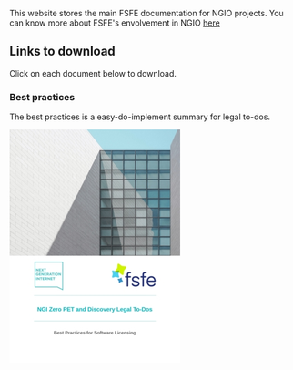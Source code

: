 

This website stores the main FSFE documentation for NGIO projects. You can know more about FSFE's envolvement in NGIO [here](https://fsfe.org/activities/ftf/ngi0.en.html)

## Links to download

Click on each document below to download.


### Best practices

The best practices is a easy-do-implement summary for legal to-dos.

![best practices](/media/best-logo.png)
